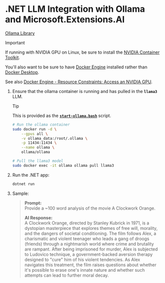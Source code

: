 # .NET LLM Integration with Ollama and Microsoft.Extensions.AI

[Ollama Library](https://ollama.com/library)

> [!IMPORTANT]
> If running with NVIDIA GPU on Linux, be sure to install the [NVIDIA Container Toolkit](https://docs.nvidia.com/datacenter/cloud-native/container-toolkit/latest/install-guide.html).
>
> You'll also want to be sure to have [Docker Engine](https://docs.docker.com/engine/install/) installed rather than [Docker Desktop](https://www.docker.com/products/docker-desktop/).
>
> See also [Docker Engine - Resource Constraints: Access an NVIDIA GPU](https://docs.docker.com/engine/containers/resource_constraints/#gpu).

1. Ensure that the ollama container is running and has pulled in the **`llama3`** LLM.

    > [!TIP]
    > This is provided as the [**`start-ollama.bash`**](./start-ollama.bash) script.

    ```sh
    # Run the ollama container
    sudo docker run -d \
        --gpus all \
        -v ollama_data:/root/.ollama \
        -p 11434:11434 \
        --name ollama \
        ollama/ollama

    # Pull the llama3 model
    sudo docker exec -it ollama ollama pull llama3
    ```

2. Run the .NET app:

    ```sh
    dotnet run
    ```

3. Sample:

    > **Prompt:**  
    > Provide a ~100 word analysis of the movie A Clockwork Orange.
    >  
    > **AI Response:**  
    > A Clockwork Orange, directed by Stanley Kubrick in 1971, is a dystopian masterpiece that explores themes of free will, morality, and the dangers of societal conditioning. The film follows Alex, a charismatic and violent teenager who leads a gang of droogs (friends) through a nightmarish world where crime and brutality are rampant. After being imprisoned for murder, Alex is subjected to Ludovico technique, a government-backed aversion therapy designed to "cure" him of his violent tendencies. As Alex navigates this treatment, the film raises questions about whether it's possible to erase one's innate nature and whether such attempts can lead to further moral decay.